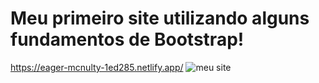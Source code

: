 # Meu primeiro site utilizando alguns fundamentos de Bootstrap!<br>
https://eager-mcnulty-1ed285.netlify.app/
![meu site](https://user-images.githubusercontent.com/88987234/138949878-67db85fb-7852-4173-9c14-090a5af86232.png)
